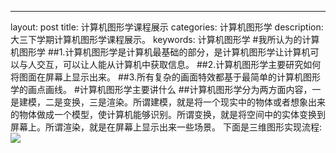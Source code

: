 ---
layout: post
title: 计算机图形学课程展示
categories: 计算机图形学
description: 大三下学期计算机图形学课程展示。
keywords: 计算机图形学
#我所认为的计算机图形学
##1.计算机图形学是计算机最基础的部分，是计算机图形学让计算机可以与人交互，可以让人能从计算机中获取信息。
##2.计算机图形学主要研究如何将图面在屏幕上显示出来。
##3.所有复杂的画面特效都基于最简单的计算机图形学的画点画线。
#计算机图形学主要讲什么
##计算机图形学分为两方面内容，一是建模，二是变换，三是渲染。所谓建模，就是将一个现实中的物体或者想象出来的物体做成一个模型，使计算机能够识别。所谓变换，就是将空间中的实体变换到屏幕上。所谓渲染，就是在屏幕上显示出来一些场景。 下面是三维图形实现流程:
![](/images/blog/CG.gif)
